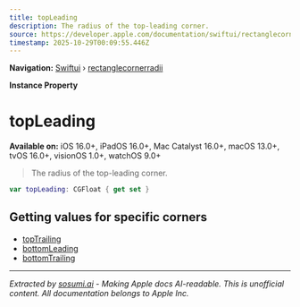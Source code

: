 ```yaml
---
title: topLeading
description: The radius of the top-leading corner.
source: https://developer.apple.com/documentation/swiftui/rectanglecornerradii/topleading
timestamp: 2025-10-29T00:09:55.446Z
---
```


**Navigation:** [Swiftui](/documentation/swiftui) › [rectanglecornerradii](/documentation/swiftui/rectanglecornerradii)

**Instance Property**

# topLeading

**Available on:** iOS 16.0+, iPadOS 16.0+, Mac Catalyst 16.0+, macOS 13.0+, tvOS 16.0+, visionOS 1.0+, watchOS 9.0+

> The radius of the top-leading corner.

```swift
var topLeading: CGFloat { get set }
```

## Getting values for specific corners

- [topTrailing](/documentation/swiftui/rectanglecornerradii/toptrailing)
- [bottomLeading](/documentation/swiftui/rectanglecornerradii/bottomleading)
- [bottomTrailing](/documentation/swiftui/rectanglecornerradii/bottomtrailing)

---

*Extracted by [sosumi.ai](https://sosumi.ai) - Making Apple docs AI-readable.*
*This is unofficial content. All documentation belongs to Apple Inc.*
